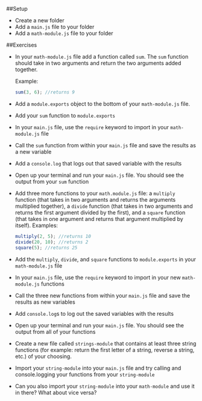 ##Setup
- Create a new folder
- Add a `main.js` file to your folder
- Add a `math-module.js` file to your folder

##Exercises
- In your `math-module.js` file add a function called `sum`. The `sum` function should take in two arguments and return the two arguments added together.

  Example:
  ```js
  sum(3, 6); //returns 9
  ```
- Add a `module.exports` object to the bottom of your `math-module.js` file.
- Add your `sum` function to `module.exports`
- In your `main.js` file, use the `require` keyword to import in your `math-module.js` file
- Call the `sum` function from within your `main.js` file and save the results as a new variable
- Add a `console.log` that logs out that saved variable with the results
- Open up your terminal and run your `main.js` file. You should see the output from your `sum` function
- Add three more functions to your `math.module.js` file: a `multiply` function (that takes in two arguments and returns the arguments multiplied together), a `divide` function (that takes in two arguments and returns the first argument divided by the first), and a `square` function (that takes in one argument and returns that argument multiplied by itself).
  Examples:
  ```js
  multiply(2, 5); //returns 10
  divide(20, 10); //returns 2
  square(5); //returns 25
  ```
- Add the `multiply`, `divide`, and `square` functions to `module.exports` in your `math-module.js` file
- In your `main.js` file, use the `require` keyword to import in your new `math-module.js` functions
- Call the three new functions from within your `main.js` file and save the results as new variables
- Add `console.log`s to log out the saved variables with the results
- Open up your terminal and run your `main.js` file. You should see the output from all of your functions
- Create a new file called `strings-module` that contains at least three string functions (for example: return the first letter of a string, reverse a string, etc.) of your choosing.
- Import your `string-module` into your `main.js` file and try calling and console.logging your functions from your `string-module`
- Can you also import your `string-module` into your `math-module` and use it in there? What about vice versa?
